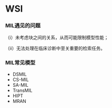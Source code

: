 # WSI

### MIL遇见的问题

（i）未考虑块之间的关系，从而可能限制模型性能；

（ii）无法处理在临床诊断中至关重要的检索任务。

### MIL常见模型

- DSMIL
- CS-MIL
- SA-MIL
- TransMIL
- HIPT
- MRAN